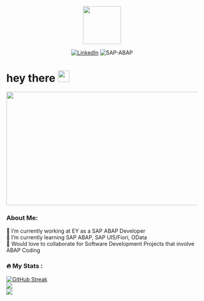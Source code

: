 <div id="header" align="center">
  <img src="https://media.giphy.com/media/M9gbBd9nbDrOTu1Mqx/giphy.gif" width="100"/>
</div>

<div align="center">
  
[![LinkedIn](https://img.shields.io/badge/LinkedIn-%230077B5.svg?logo=linkedin&logoColor=white)](https://linkedin.com/george-drakos/)
![SAP-ABAP](https://img.shields.io/badge/SAP-ABAP-blue?style=for-the-badge&logo=sap)

</div>

<h1>
  hey there
  <img src="https://media.giphy.com/media/hvRJCLFzcasrR4ia7z/giphy.gif" width="30px"/>
</h1>

<div align="center">
  <img src="https://media.giphy.com/media/dWesBcTLavkZuG35MI/giphy.gif" width="600" height="300"/>
</div>

### About Me:
🔭 I’m currently working at EY as a SAP ABAP Developer<br>
🌱 I’m currently learning SAP ABAP, SAP UI5/Fiori, OData<br>
👯 Would love to collaborate for Software Development Projects that involve ABAP Coding<br>

### :fire: My Stats :

[![GitHub Streak](http://github-readme-streak-stats.herokuapp.com?user=greltel&theme=dark&background=000000)](https://git.io/streak-stats)<br/>
![](https://github-readme-stats.vercel.app/api?username=greltel&theme=dark&hide_border=false&include_all_commits=true&count_private=true)<br/>
![](https://github-readme-stats.vercel.app/api/top-langs/?username=greltel&theme=dark&hide_border=false&include_all_commits=true&count_private=true&layout=compact)

<!--
**greltel/greltel** is a ✨ _special_ ✨ repository because its `README.md` (this file) appears on your GitHub profile.

Here are some ideas to get you started:

- 🔭 I’m currently working on ...
- 🌱 I’m currently learning ...
- 👯 I’m looking to collaborate on ...
- 🤔 I’m looking for help with ...
- 💬 Ask me about ...
- 📫 How to reach me: ...
- 😄 Pronouns: ...
- ⚡ Fun fact: ...
-->
